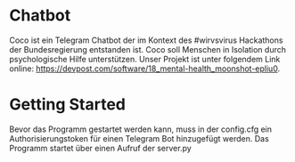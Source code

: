 # Chatbot 

Coco ist ein Telegram Chatbot der im Kontext des #wirvsvirus Hackathons der Bundesregierung entstanden ist.
Coco soll Menschen in Isolation durch psychologische Hilfe unterstützen. Unser Projekt ist unter folgendem Link online: https://devpost.com/software/18_mental-health_moonshot-epliu0.

# Getting Started

Bevor das Programm gestartet werden kann, muss in der config.cfg ein Authorisierungstoken für einen Telegram Bot hinzugefügt werden.
Das Programm startet über einen Aufruf der server.py

